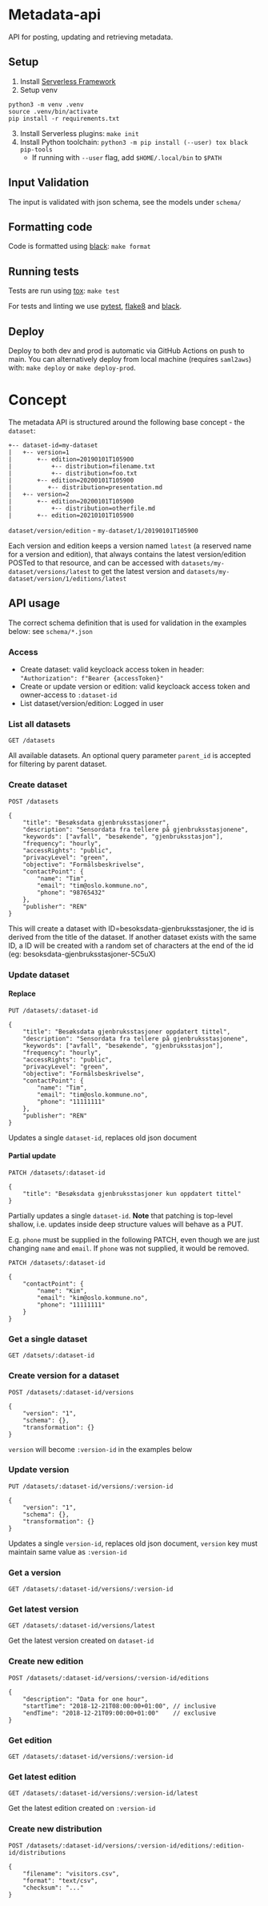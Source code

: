 Metadata-api
============

API for posting, updating and retrieving metadata.

## Setup

1. Install [Serverless Framework](https://serverless.com/framework/docs/getting-started/)
2. Setup venv
```
python3 -m venv .venv
source .venv/bin/activate
pip install -r requirements.txt
```
3. Install Serverless plugins: `make init`
4. Install Python toolchain: `python3 -m pip install (--user) tox black pip-tools`
   - If running with `--user` flag, add `$HOME/.local/bin` to `$PATH`


## Input Validation
The input is validated with json schema, see the models under `schema/`


## Formatting code

Code is formatted using [black](https://pypi.org/project/black/): `make format`

## Running tests

Tests are run using [tox](https://pypi.org/project/tox/): `make test`

For tests and linting we use [pytest](https://pypi.org/project/pytest/), [flake8](https://pypi.org/project/flake8/) and [black](https://pypi.org/project/black/).

## Deploy

Deploy to both dev and prod is automatic via GitHub Actions on push to main. You can alternatively deploy from local machine (requires `saml2aws`) with: `make deploy` or `make deploy-prod`.

# Concept
The metadata API is structured around the following base concept - the `dataset`:
```
+-- dataset-id=my-dataset
|   +-- version=1
|       +-- edition=20190101T105900
|           +-- distribution=filename.txt
|           +-- distribution=foo.txt
|       +-- edition=20200101T105900
|          +-- distribution=presentation.md
|   +-- version=2
|       +-- edition=20200101T105900
|           +-- distribution=otherfile.md
|       +-- edition=20210101T105900
```
`dataset/version/edition` - `my-dataset/1/20190101T105900`

Each version and edition keeps a version named `latest` (a reserved name for a version and edition), that always contains the latest version/edition POSTed to that resource, and can be accessed with `datasets/my-dataset/versions/latest` to get the latest version and `datasets/my-dataset/version/1/editions/latest`


## API usage
The correct schema definition that is used for validation in the examples below: see `schema/*.json`

### Access
* Create dataset: valid keycloack access token in header: `"Authorization": f"Bearer {accessToken}"`
* Create or update version or edition: valid keycloack access token and owner-access to `:dataset-id`
* List dataset/version/edition: Logged in user

### List all datasets

```
GET /datasets
```
All available datasets. An optional query parameter `parent_id` is accepted for filtering by parent dataset.

### Create dataset

```
POST /datasets

{
    "title": "Besøksdata gjenbruksstasjoner",
    "description": "Sensordata fra tellere på gjenbruksstasjonene",
    "keywords": ["avfall", "besøkende", "gjenbruksstasjon"],
    "frequency": "hourly",
    "accessRights": "public",
    "privacyLevel": "green",
    "objective": "Formålsbeskrivelse",
    "contactPoint": {
        "name": "Tim",
        "email": "tim@oslo.kommune.no",
        "phone": "98765432"
    },
    "publisher": "REN"
}
```
This will create a dataset with ID=besoksdata-gjenbruksstasjoner, the id is derived from the title of the dataset. If another dataset exists with the same ID, a ID will be created with a random set of characters at the end of the id (eg: besoksdata-gjenbruksstasjoner-5C5uX)

### Update dataset

#### Replace

```
PUT /datasets/:dataset-id

{
    "title": "Besøksdata gjenbruksstasjoner oppdatert tittel",
    "description": "Sensordata fra tellere på gjenbruksstasjonene",
    "keywords": ["avfall", "besøkende", "gjenbruksstasjon"],
    "frequency": "hourly",
    "accessRights": "public",
    "privacyLevel": "green",
    "objective": "Formålsbeskrivelse",
    "contactPoint": {
        "name": "Tim",
        "email": "tim@oslo.kommune.no",
        "phone": "11111111"
    },
    "publisher": "REN"
}
```
Updates a single `dataset-id`, replaces old json document

#### Partial update

```
PATCH /datasets/:dataset-id

{
    "title": "Besøksdata gjenbruksstasjoner kun oppdatert tittel"
}
```

Partially updates a single `dataset-id`. **Note** that patching is top-level shallow, i.e. updates inside deep structure values will behave as a PUT.

E.g. `phone` must be supplied in the following PATCH, even though we are just changing `name` and `email`. If `phone` was not supplied, it would be removed.

```
PATCH /datasets/:dataset-id

{
    "contactPoint": {
        "name": "Kim",
        "email": "kim@oslo.kommune.no",
        "phone": "11111111"
    }
}
```

### Get a single dataset

```
GET /datsets/:dataset-id
```

### Create version for a dataset

```
POST /datasets/:dataset-id/versions

{
    "version": "1",
    "schema": {},
    "transformation": {}
}
```
`version` will become  `:version-id` in the examples below

### Update version

```
PUT /datasets/:dataset-id/versions/:version-id

{
    "version": "1",
    "schema": {},
    "transformation": {}
}
```
Updates a single `version-id`, replaces old json document, `version` key must maintain same value as `:version-id`

### Get a version

```
GET /datasets/:dataset-id/versions/:version-id
```

### Get latest version

```
GET /datasets/:dataset-id/versions/latest
```
Get the latest version created on `dataset-id`

### Create new edition

```
POST /datasets/:dataset-id/versions/:version-id/editions

{
    "description": "Data for one hour",
    "startTime": "2018-12-21T08:00:00+01:00", // inclusive
    "endTime": "2018-12-21T09:00:00+01:00"    // exclusive
}
```

### Get edition

```
GET /datasets/:dataset-id/versions/:version-id
```

### Get latest edition

```
GET /datasets/:dataset-id/versions/:version-id/latest
```
Get the latest edition created on `:version-id`

### Create new distribution

```
POST /datasets/:dataset-id/versions/:version-id/editions/:edition-id/distributions

{
    "filename": "visitors.csv",
    "format": "text/csv",
    "checksum": "..."
}
```
